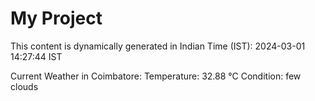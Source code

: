 # My Project

This content is dynamically generated in Indian Time (IST): 2024-03-01 14:27:44 IST


Current Weather in Coimbatore:
Temperature: 32.88 °C
Condition: few clouds
